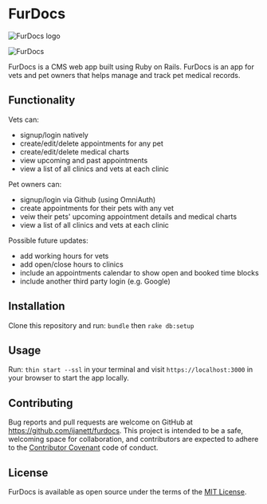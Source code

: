 # FurDocs

![FurDocs logo](https://drive.google.com/uc?export=view&id=1Zx0K2hetfyTpV0SJbrvLBZM_ejaD_VAV)

![FurDocs](https://drive.google.com/uc?export=view&id=1adiOLJSd_6AtQ3KxCbc5hWGJci3i0q1p)

FurDocs is a CMS web app built using Ruby on Rails. FurDocs is an app for vets and pet owners that helps manage and track pet medical records.

## Functionality 

Vets can:
   - signup/login natively
   - create/edit/delete appointments for any pet
   - create/edit/delete medical charts
   - view upcoming and past appointments
   - view a list of all clinics and vets at each clinic

Pet owners can:
   - signup/login via Github (using OmniAuth)
   - create appointments for their pets with any vet
   - veiw their pets' upcoming appointment details and medical charts
   - view a list of all clinics and vets at each clinic

Possible future updates:
   - add working hours for vets
   - add open/close hours to clinics
   - include an appointments calendar to show open and booked time blocks
   - include another third party login (e.g. Google)

## Installation

Clone this repository and run:
```bundle``` then ```rake db:setup```

## Usage

Run:
```thin start --ssl``` in your terminal and visit ```https://localhost:3000``` in your browser to start the app locally.

## Contributing

Bug reports and pull requests are welcome on GitHub at https://github.com/ijanett/furdocs. This project is intended to be a safe, welcoming space for collaboration, and contributors are expected to adhere to the [Contributor Covenant](http://contributor-covenant.org) code of conduct.

## License

FurDocs is available as open source under the terms of the [MIT License](https://opensource.org/licenses/MIT).
